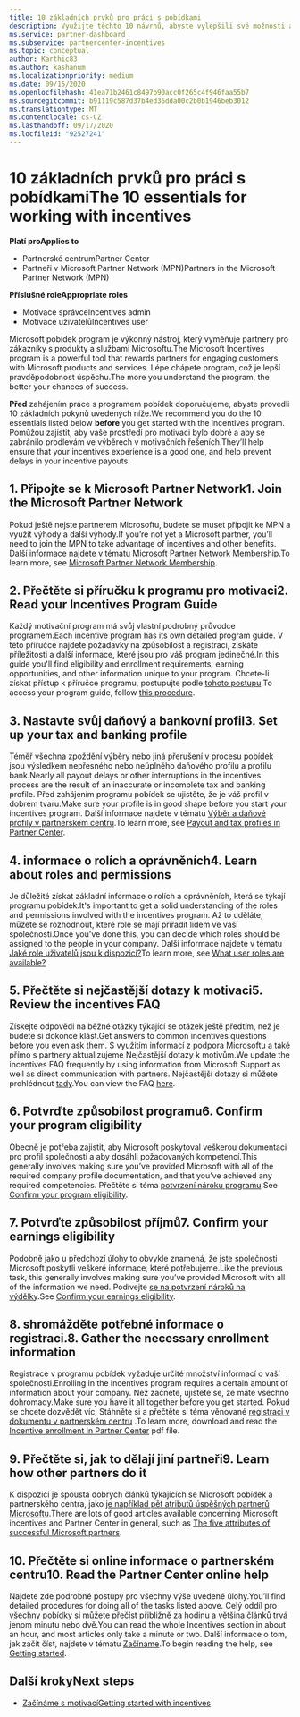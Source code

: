 ```yaml
---
title: 10 základních prvků pro práci s pobídkami
description: Využijte těchto 10 návrhů, abyste vylepšili své možnosti aplikace v motivačním programu a mohli přijímat výběry dřív.
ms.service: partner-dashboard
ms.subservice: partnercenter-incentives
ms.topic: conceptual
author: Karthic83
ms.author: kashanum
ms.localizationpriority: medium
ms.date: 09/15/2020
ms.openlocfilehash: 41ea71b2461c8497b90acc0f265c4f946faa55b7
ms.sourcegitcommit: b91119c587d37b4ed36dda00c2b0b1946beb3012
ms.translationtype: MT
ms.contentlocale: cs-CZ
ms.lasthandoff: 09/17/2020
ms.locfileid: "92527241"
---
```

# <a name="the-10-essentials-for-working-with-incentives"></a><span data-ttu-id="eeb5b-103">10 základních prvků pro práci s pobídkami</span><span class="sxs-lookup"><span data-stu-id="eeb5b-103">The 10 essentials for working with incentives</span></span>

<span data-ttu-id="eeb5b-104">**Platí pro**</span><span class="sxs-lookup"><span data-stu-id="eeb5b-104">**Applies to**</span></span>

- <span data-ttu-id="eeb5b-105">Partnerské centrum</span><span class="sxs-lookup"><span data-stu-id="eeb5b-105">Partner Center</span></span>
- <span data-ttu-id="eeb5b-106">Partneři v Microsoft Partner Network (MPN)</span><span class="sxs-lookup"><span data-stu-id="eeb5b-106">Partners in the Microsoft Partner Network (MPN)</span></span>

<span data-ttu-id="eeb5b-107">**Příslušné role**</span><span class="sxs-lookup"><span data-stu-id="eeb5b-107">**Appropriate roles**</span></span>

- <span data-ttu-id="eeb5b-108">Motivace správce</span><span class="sxs-lookup"><span data-stu-id="eeb5b-108">Incentives admin</span></span>
- <span data-ttu-id="eeb5b-109">Motivace uživatelů</span><span class="sxs-lookup"><span data-stu-id="eeb5b-109">Incentives user</span></span>

<span data-ttu-id="eeb5b-110">Microsoft pobídek program je výkonný nástroj, který vyměňuje partnery pro zákazníky s produkty a službami Microsoftu.</span><span class="sxs-lookup"><span data-stu-id="eeb5b-110">The Microsoft Incentives program is a powerful tool that rewards partners for engaging customers with Microsoft products and services.</span></span> <span data-ttu-id="eeb5b-111">Lépe chápete program, což je lepší pravděpodobnost úspěchu.</span><span class="sxs-lookup"><span data-stu-id="eeb5b-111">The more you understand the program, the better your chances of success.</span></span>

<span data-ttu-id="eeb5b-112">**Před** zahájením práce s programem pobídek doporučujeme, abyste provedli 10 základních pokynů uvedených níže.</span><span class="sxs-lookup"><span data-stu-id="eeb5b-112">We recommend you do the 10 essentials listed below **before** you get started with the incentives program.</span></span> <span data-ttu-id="eeb5b-113">Pomůžou zajistit, aby vaše prostředí pro motivaci bylo dobré a aby se zabránilo prodlevám ve výběrech v motivačních řešeních.</span><span class="sxs-lookup"><span data-stu-id="eeb5b-113">They’ll help ensure that your incentives experience is a good one, and help prevent delays in your incentive payouts.</span></span>

## <a name="1-join-the-microsoft-partner-network"></a><span data-ttu-id="eeb5b-114">1. Připojte se k Microsoft Partner Network</span><span class="sxs-lookup"><span data-stu-id="eeb5b-114">1. Join the Microsoft Partner Network</span></span>

<span data-ttu-id="eeb5b-115">Pokud ještě nejste partnerem Microsoftu, budete se muset připojit ke MPN a využít výhody a další výhody.</span><span class="sxs-lookup"><span data-stu-id="eeb5b-115">If you’re not yet a Microsoft partner, you’ll need to join the MPN to take advantage of incentives and other benefits.</span></span> <span data-ttu-id="eeb5b-116">Další informace najdete v tématu [Microsoft Partner Network Membership](https://partner.microsoft.com/membership).</span><span class="sxs-lookup"><span data-stu-id="eeb5b-116">To learn more, see [Microsoft Partner Network Membership](https://partner.microsoft.com/membership).</span></span>

## <a name="2-read-your-incentives-program-guide"></a><span data-ttu-id="eeb5b-117">2. Přečtěte si příručku k programu pro motivaci</span><span class="sxs-lookup"><span data-stu-id="eeb5b-117">2. Read your Incentives Program Guide</span></span>

<span data-ttu-id="eeb5b-118">Každý motivační program má svůj vlastní podrobný průvodce programem.</span><span class="sxs-lookup"><span data-stu-id="eeb5b-118">Each incentive program has its own detailed program guide.</span></span> <span data-ttu-id="eeb5b-119">V této příručce najdete požadavky na způsobilost a registraci, získáte příležitosti a další informace, které jsou pro váš program jedinečné.</span><span class="sxs-lookup"><span data-stu-id="eeb5b-119">In this guide you'll find eligibility and enrollment requirements, earning opportunities, and other information unique to your program.</span></span> <span data-ttu-id="eeb5b-120">Chcete-li získat přístup k příručce programu, postupujte podle [tohoto postupu](incentives-determined-your-program-eligibility.md#determining-your-program-eligibility).</span><span class="sxs-lookup"><span data-stu-id="eeb5b-120">To access your program guide, follow [this procedure](incentives-determined-your-program-eligibility.md#determining-your-program-eligibility).</span></span>

## <a name="3-set-up-your-tax-and-banking-profile"></a><span data-ttu-id="eeb5b-121">3. Nastavte svůj daňový a bankovní profil</span><span class="sxs-lookup"><span data-stu-id="eeb5b-121">3. Set up your tax and banking profile</span></span>

<span data-ttu-id="eeb5b-122">Téměř všechna zpoždění výběry nebo jiná přerušení v procesu pobídek jsou výsledkem nepřesného nebo neúplného daňového profilu a profilu bank.</span><span class="sxs-lookup"><span data-stu-id="eeb5b-122">Nearly all payout delays or other interruptions in the incentives process are the result of an inaccurate or incomplete tax and banking profile.</span></span> <span data-ttu-id="eeb5b-123">Před zahájením programu pobídek se ujistěte, že je váš profil v dobrém tvaru.</span><span class="sxs-lookup"><span data-stu-id="eeb5b-123">Make sure your profile is in good shape before you start your incentives program.</span></span> <span data-ttu-id="eeb5b-124">Další informace najdete v tématu [Výběr a daňové profily v partnerském centru](incentives-create-and-manage-your-payout-and-tax-profiles.md).</span><span class="sxs-lookup"><span data-stu-id="eeb5b-124">To learn more, see [Payout and tax profiles in Partner Center](incentives-create-and-manage-your-payout-and-tax-profiles.md).</span></span>

## <a name="4-learn-about-roles-and-permissions"></a><span data-ttu-id="eeb5b-125">4. informace o rolích a oprávněních</span><span class="sxs-lookup"><span data-stu-id="eeb5b-125">4. Learn about roles and permissions</span></span>

<span data-ttu-id="eeb5b-126">Je důležité získat základní informace o rolích a oprávněních, která se týkají programu pobídek.</span><span class="sxs-lookup"><span data-stu-id="eeb5b-126">It's important to get a solid understanding of the roles and permissions involved with the incentives program.</span></span> <span data-ttu-id="eeb5b-127">Až to uděláte, můžete se rozhodnout, které role se mají přiřadit lidem ve vaší společnosti.</span><span class="sxs-lookup"><span data-stu-id="eeb5b-127">Once you've done this, you can decide which roles should be assigned to the people in your company.</span></span> <span data-ttu-id="eeb5b-128">Další informace najdete v tématu [Jaké role uživatelů jsou k dispozici?](incentives-faq.md#what-user-roles-are-available)</span><span class="sxs-lookup"><span data-stu-id="eeb5b-128">To learn more, see [What user roles are available?](incentives-faq.md#what-user-roles-are-available)</span></span>

## <a name="5-review-the-incentives-faq"></a><span data-ttu-id="eeb5b-129">5. Přečtěte si nejčastější dotazy k motivaci</span><span class="sxs-lookup"><span data-stu-id="eeb5b-129">5. Review the incentives FAQ</span></span>

<span data-ttu-id="eeb5b-130">Získejte odpovědi na běžné otázky týkající se otázek ještě předtím, než je budete si dokonce klást.</span><span class="sxs-lookup"><span data-stu-id="eeb5b-130">Get answers to common incentives questions before you even ask them.</span></span> <span data-ttu-id="eeb5b-131">S využitím informací z podpora Microsoftu a také přímo s partnery aktualizujeme Nejčastější dotazy k motivům.</span><span class="sxs-lookup"><span data-stu-id="eeb5b-131">We update the incentives FAQ frequently by using information from Microsoft Support as well as direct communication with partners.</span></span> <span data-ttu-id="eeb5b-132">Nejčastější dotazy si můžete prohlédnout [tady](incentives-faq.md).</span><span class="sxs-lookup"><span data-stu-id="eeb5b-132">You can view the FAQ [here](incentives-faq.md).</span></span>

## <a name="6-confirm-your-program-eligibility"></a><span data-ttu-id="eeb5b-133">6. Potvrďte způsobilost programu</span><span class="sxs-lookup"><span data-stu-id="eeb5b-133">6. Confirm your program eligibility</span></span>

<span data-ttu-id="eeb5b-134">Obecně je potřeba zajistit, aby Microsoft poskytoval veškerou dokumentaci pro profil společnosti a aby dosáhli požadovaných kompetencí.</span><span class="sxs-lookup"><span data-stu-id="eeb5b-134">This generally involves making sure you’ve provided Microsoft with all of the required company profile documentation, and that you’ve achieved any required competencies.</span></span> <span data-ttu-id="eeb5b-135">Přečtěte si téma [potvrzení nároku programu](incentives-determined-your-program-eligibility.md).</span><span class="sxs-lookup"><span data-stu-id="eeb5b-135">See [Confirm your program eligibility](incentives-determined-your-program-eligibility.md).</span></span>

## <a name="7-confirm-your-earnings-eligibility"></a><span data-ttu-id="eeb5b-136">7. Potvrďte způsobilost příjmů</span><span class="sxs-lookup"><span data-stu-id="eeb5b-136">7. Confirm your earnings eligibility</span></span>

<span data-ttu-id="eeb5b-137">Podobně jako u předchozí úlohy to obvykle znamená, že jste společnosti Microsoft poskytli veškeré informace, které potřebujeme.</span><span class="sxs-lookup"><span data-stu-id="eeb5b-137">Like the previous task, this generally involves making sure you’ve provided Microsoft with all of the information we need.</span></span> <span data-ttu-id="eeb5b-138">Podívejte [se na potvrzení nároků na výdělky](incentives-confirm-your-earnings-eligibility.md).</span><span class="sxs-lookup"><span data-stu-id="eeb5b-138">See [Confirm your earnings eligibility](incentives-confirm-your-earnings-eligibility.md).</span></span>

## <a name="8-gather-the-necessary-enrollment-information"></a><span data-ttu-id="eeb5b-139">8. shromážděte potřebné informace o registraci.</span><span class="sxs-lookup"><span data-stu-id="eeb5b-139">8. Gather the necessary enrollment information</span></span>

<span data-ttu-id="eeb5b-140">Registrace v programu pobídek vyžaduje určité množství informací o vaší společnosti.</span><span class="sxs-lookup"><span data-stu-id="eeb5b-140">Enrolling in the incentives program requires a certain amount of information about your company.</span></span> <span data-ttu-id="eeb5b-141">Než začnete, ujistěte se, že máte všechno dohromady.</span><span class="sxs-lookup"><span data-stu-id="eeb5b-141">Make sure you have it all together before you get started.</span></span> <span data-ttu-id="eeb5b-142">Pokud se chcete dozvědět víc, Stáhněte si a přečtěte si téma věnované [registraci v dokumentu v partnerském centru](https://assetsprod.microsoft.com/partner-center-incentives-enrollment.pdf) .</span><span class="sxs-lookup"><span data-stu-id="eeb5b-142">To learn more, download and read the [Incentive enrollment in Partner Center](https://assetsprod.microsoft.com/partner-center-incentives-enrollment.pdf) pdf file.</span></span>

## <a name="9-learn-how-other-partners-do-it"></a><span data-ttu-id="eeb5b-143">9. Přečtěte si, jak to dělají jiní partneři</span><span class="sxs-lookup"><span data-stu-id="eeb5b-143">9. Learn how other partners do it</span></span>

<span data-ttu-id="eeb5b-144">K dispozici je spousta dobrých článků týkajících se Microsoft pobídek a partnerského centra, jako [je například pět atributů úspěšných partnerů Microsoftu](https://www.microsoft.com/en-us/us-partner-blog/2019/08/29/the-five-attributes-of-successful-microsoft-partners/).</span><span class="sxs-lookup"><span data-stu-id="eeb5b-144">There are lots of good articles available concerning Microsoft incentives and Partner Center in general, such as [The five attributes of successful Microsoft partners](https://www.microsoft.com/en-us/us-partner-blog/2019/08/29/the-five-attributes-of-successful-microsoft-partners/).</span></span>

## <a name="10-read-the-partner-center-online-help"></a><span data-ttu-id="eeb5b-145">10. Přečtěte si online informace o partnerském centru</span><span class="sxs-lookup"><span data-stu-id="eeb5b-145">10. Read the Partner Center online help</span></span>

<span data-ttu-id="eeb5b-146">Najdete zde podrobné postupy pro všechny výše uvedené úlohy.</span><span class="sxs-lookup"><span data-stu-id="eeb5b-146">You’ll find detailed procedures for doing all of the tasks listed above.</span></span> <span data-ttu-id="eeb5b-147">Celý oddíl pro všechny pobídky si můžete přečíst přibližně za hodinu a většina článků trvá jenom minutu nebo dvě.</span><span class="sxs-lookup"><span data-stu-id="eeb5b-147">You can read the whole Incentives section in about an hour, and most articles only take a minute or two.</span></span> <span data-ttu-id="eeb5b-148">Další informace o tom, jak začít číst, najdete v tématu [Začínáme](incentives-get-started-intro.md).</span><span class="sxs-lookup"><span data-stu-id="eeb5b-148">To begin reading the help, see [Getting started](incentives-get-started-intro.md).</span></span>

## <a name="next-steps"></a><span data-ttu-id="eeb5b-149">Další kroky</span><span class="sxs-lookup"><span data-stu-id="eeb5b-149">Next steps</span></span>

- [<span data-ttu-id="eeb5b-150">Začínáme s motivací</span><span class="sxs-lookup"><span data-stu-id="eeb5b-150">Getting started with incentives</span></span>](incentives-get-started-intro.md)
